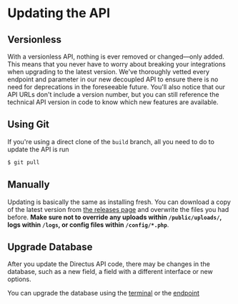 # Updating the API

## Versionless

With a versionless API, nothing is ever removed or changed—only added. This means that you never have to worry about breaking your integrations when upgrading to the latest version. We've thoroughly vetted every endpoint and parameter in our new decoupled API to ensure there is no need for deprecations in the foreseeable future. You'll also notice that our API URLs don't include a version number, but you can still reference the technical API version in code to know which new features are available.

## Using Git

If you're using a direct clone of the `build` branch, all you need to do to update the API is run

```bash
$ git pull
```

## Manually

Updating is basically the same as installing fresh. You can download a copy of the latest version from [the releases page](https://github.com/directus/api/releases) and overwrite the files you had before. **Make sure not to override any uploads within `/public/uploads/`, logs within `/logs`, or config files within `/config/*.php`**.

## Upgrade Database

After you update the Directus API code, there may be changes in the database, such as a new field, a field with a different interface or new options.

You can upgrade the database using the [terminal](../contributor-guide/command-line-interface.md) or the [endpoint](../reference.md#update)